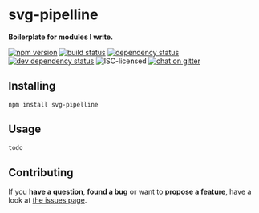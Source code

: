 # svg-pipelline

**Boilerplate for modules I write.**

[![npm version](https://img.shields.io/npm/v/svg-pipelline.svg)](https://www.npmjs.com/package/svg-pipelline)
[![build status](https://img.shields.io/travis/derhuerst/svg-pipelline.svg)](https://travis-ci.org/derhuerst/svg-pipelline)
[![dependency status](https://img.shields.io/david/derhuerst/svg-pipelline.svg)](https://david-dm.org/derhuerst/svg-pipelline)
[![dev dependency status](https://img.shields.io/david/dev/derhuerst/svg-pipelline.svg)](https://david-dm.org/derhuerst/svg-pipelline#info=devDependencies)
![ISC-licensed](https://img.shields.io/github/license/derhuerst/svg-pipelline.svg)
[![chat on gitter](https://badges.gitter.im/derhuerst.svg)](https://gitter.im/derhuerst)


## Installing

```shell
npm install svg-pipelline
```


## Usage

```js
todo
```


## Contributing

If you **have a question**, **found a bug** or want to **propose a feature**, have a look at [the issues page](https://github.com/derhuerst/location/issues).
